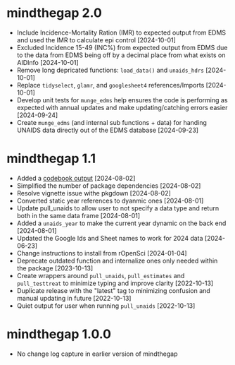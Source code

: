 # mindthegap 2.0
* Include Incidence-Mortality Ration (IMR) to expected output from EDMS and used the IMR to calculate epi control [2024-10-01]
* Excluded  Incidence 15-49 (INC%) from expected output from EDMS due to the data from EDMS being off by a decimal place from what exists on AIDInfo [2024-10-01]
* Remove long depricated functions: `load_data()` and `unaids_hdrs` [2024-10-01]
* Replace `tidyselect`, `glamr`, and `googlesheet4` references/Imports [2024-10-01]
* Develop unit tests for `munge_edms` help ensures the code is performing as expected with annual updates and make updating/catching errors easier [2024-09-24]
* Create `munge_edms` (and internal sub functions + data) for handing UNAIDS data directly out of the EDMS database [2024-09-23]

# mindthegap 1.1
* Added a [codebook output](https://github.com/USAID-OHA-SI/mindthegap/blob/update-2023/data-raw/dataReporter_UNAIDS_2024_Clean_Estimates.pdf) [2024-08-02]
* Simplified the number of package dependencies [2024-08-02]
* Resolve vignette issue withe pkgdown [2024-08-02]
* Converted static year references to dyanmic ones [2024-08-01]
* Update pull_unaids to allow user to not specify a data type and return both in the same data frame [2024-08-01]
* Added a `unaids_year` to make the current year dynamic on the back end [2024-08-01]
* Updated the Google Ids and Sheet names to work for 2024 data [2024-06-23]
* Change instructions to install from rOpenSci [2024-01-04]
* Deprecate outdated function and internalize ones only needed within the package [2023-10-13]
* Create wrappers around `pull_unaids`, `pull_estimates` and `pull_testtreat` to  minimize typing and improve clarity [2022-10-13]
* Duplicate release with the "latest" tag to minimizing confusion and manual updating in future [2022-10-13]
* Quiet output for user when running `pull_unaids` [2022-10-13]

# mindthegap 1.0.0
* No change log capture in earlier version of mindthegap

